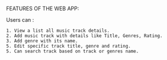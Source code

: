 FEATURES OF THE WEB APP:

Users can :

	1. View a list all music track details. 
	2. Add music track with details like Title, Genres, Rating.
	3. Add genre with its name. 
	5. Edit specific track title, genre and rating.
	5. Can search track based on track or genres name.
	

